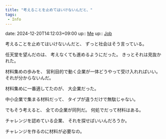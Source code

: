 ```yaml
---
title: "考えることを止めてはいけないんだと、"
tags:
 - Info
---
```


date: 2024-12-20T14:12:03+09:00
up:: [Me](../Bar/Novel/Chaos/Me.md)
up:: [Job](../Bar/Job.md)

考えることを止めてはいけないんだと、
ずっと社会はそう言っている。


任天堂を望んだのは、
考えなくても進めるようにだった。
きっとそれは見抜かれた。

材料集めの歩みを、
営利目的で動く企業が一体どうやって受け入れればいい。
それが分からないんだ。

材料集めに一番適してたのが、
大企業だった。

中小企業で集まる材料だって、
タイプが違うだけで無駄じゃない。

でもそう考えると、
全ての企業が同列だ。
何処でだって材料はある。

チャレンジを認めている企業、
それを探せばいいんだろうか。

チャレンジを作るのに材料が必要なの。